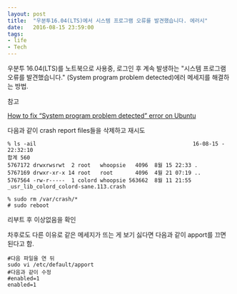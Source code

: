 ```yaml
---
layout: post
title:  "우분투16.04(LTS)에서 시스템 프로그램 오류를 발견했습니다. 에러시"
date:   2016-08-15 23:59:00
tags:
- life
- Tech
---
```


우분투 16.04(LTS)를 노트북으로 사용중, 로그인 후 계속 발생하는 "시스템 프로그램 오류를 발견했습니다." (System program problem detected)에러 메세지를 해결하는 방법.

참고

[How to fix “System program problem detected” error on Ubuntu](http://www.binarytides.com/ubuntu-fix-system-program-problem-error/)

다음과 같이 crash report files들을 삭제하고 재시도

    % ls -ail                                                 16-08-15 - 22:32:10
    합계 560
    5767172 drwxrwsrwt  2 root   whoopsie   4096  8월 15 22:33 .
    5767169 drwxr-xr-x 14 root   root       4096  4월 21 07:19 ..
    5767564 -rw-r-----  1 colord whoopsie 563662  8월 11 21:55 _usr_lib_colord_colord-sane.113.crash

    % sudo rm /var/crash/*
    # sudo reboot

리부트 후 이상없음을 확인

차후로도 다른 이유로 같은 메세지가 뜨는 게 보기 싫다면 다음과 같이 apport를 끄면 된다고 함.

    #다음 파일을 연 뒤
    sudo vi /etc/default/apport
    #다음과 같이 수정
    #enabled=1
    enabled=1
